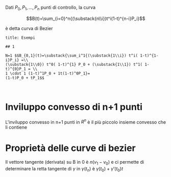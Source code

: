 Dati $P_0,P_1,...,P_n$ punti di controllo, la curva

$$B(t)=\sum_{i=0}^n{(\substack{n\\i})t^i(1-t)^{n-i}P_i}$$

è detta curva di Bezier

```ad-example
title: Esempi

## 1

N=1 $$B_{0,1}(t)=\substack{\sum_i^1{(\substack{1\\i}) t^i( 1-t)^{1-i}P_i} =\\
(\substack{1\\0}) t^0( 1-t)^{1} P_0 + (\substack{1\\1}) t^1( 1-t)^{0}P_1 = \\
1 \cdot 1 (1-t)^1P_0 + 1t(1-t)^0P_1}=
(1-t)P_0 + tP_1$$



```


# Inviluppo convesso di n+1 punti

L'inviluppo convesso in n+1 punti in $R^n$ è il più piccolo insieme convesso che li contiene

# Proprietà delle curve di bezier

Il vettore tangente (derivata) su B in 0 è $n(v_1 - v_0)$ e ci permette di determinare la retta tangente di $\gamma$ in $\gamma (t_n)$ è $\gamma(t_0) + \gamma' (t_0) t$



